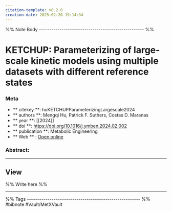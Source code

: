 ```yaml
---
citation-template: v0.2.0
creation-date: 2025:02:20-19:14:34
---
```


%% Note Body --------------------------------------------------- %%
# KETCHUP: Parameterizing of large-scale kinetic models using multiple datasets with different reference states

### Meta
- ** citekey **: huKETCHUPParameterizingLargescale2024
- ** authors **: Mengqi Hu, Patrick F. Suthers, Costas D. Maranas
- ** year **: [[2024]]
- ** doi **: https://doi.org/10.1016/j.ymben.2024.02.002
- ** publication **: Metabolic Engineering
- ** Web ** : [Open online](https://linkinghub.elsevier.com/retrieve/pii/S1096717624000181)


### Abstract:


___

## View

%% Write here %%





___
%% Tags  ------------------------------------------------------- %%
#bibnote
#Vault/MetXVault 